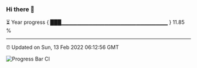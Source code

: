 ### Hi there 👋

⏳ Year progress { ███▁▁▁▁▁▁▁▁▁▁▁▁▁▁▁▁▁▁▁▁▁▁▁▁▁▁▁ } 11.85 %

---

⏰ Updated on Sun, 13 Feb 2022 06:12:56 GMT

![Progress Bar CI](https://github.com/liununu/liununu/workflows/Progress%20Bar%20CI/badge.svg)
